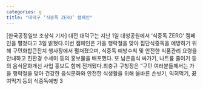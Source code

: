 ```yaml
---
categories: g
title: "대덕구 ‘식중독 ZERO’ 캠페인"
---
```

[한국공정일보 조상식 기자] 대전 대덕구는 지난 1일 대청공원에서 ‘식중독 ZERO’ 캠페인을 펼쳤다고 3일 밝혔다.이번 캠페인은 가을 행락철을 맞아 집단식중독을 예방하기 위해 구민화합큰잔치 행사장에서 펼쳐졌으며, 식중독 예방수칙 및 안전한 식품관리 요령을 안내하고 친환경 수세미 등의 홍보물을 배포했다. 또 남은음식 싸가기, 나트륨 줄이기 등의 음식문화개선 사업 홍보도 함께 전개됐다.최충규 구청장은 “구민 여러분들께서는 가을 행락철을 맞아 건강한 음식문화와 안전한 식생활을 위해 올바른 손씻기, 익혀먹기, 끓여먹기 등의 식중독예방 3
